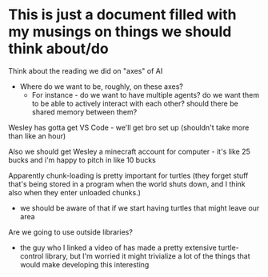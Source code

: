 


# This is just a document filled with my musings on things we should think about/do

Think about the reading we did on "axes" of AI
- Where do we want to be, roughly, on these axes?
    - For instance - do we want to have multiple agents? do we want them to be able to actively interact with each other? should there be shared memory between them?


Wesley has gotta get VS Code - we'll get bro set up (shouldn't take more than like an hour)

Also we should get Wesley a minecraft account for computer - it's like 25 bucks and i'm happy to pitch in like 10 bucks

Apparently chunk-loading is pretty important for turtles (they forget stuff that's being stored in a program when the world shuts down, and I think also when they enter unloaded chunks.)
- we should be aware of that if we start having turtles that might leave our area


Are we going to use outside libraries?
- the guy who I linked a video of has made a pretty extensive turtle-control library, but I'm worried it might trivialize a lot of the things that would make developing this interesting


